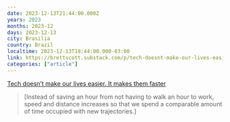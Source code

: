 ```yaml
---
date: 2023-12-13T21:44:00.000Z
years: 2023
months: 2023-12
days: 2023-12-13
city: Brasilia
country: Brazil
localtime: 2023-12-13T18:44:00.000-03:00
link: https://brettscott.substack.com/p/tech-doesnt-make-our-lives-easier
categories: ["article"]
---
```

[Tech doesn’t make our lives easier. It makes them faster](https://brettscott.substack.com/p/tech-doesnt-make-our-lives-easier)

> [Instead of saving an hour from not having to walk an hour to work, speed and distance increases so that we spend a comparable amount of time occupied with new trajectories.]
